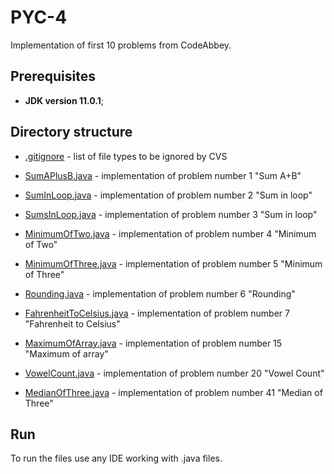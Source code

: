 # PYC-4
Implementation of first 10 problems from CodeAbbey.
## Prerequisites
* **JDK version 11.0.1**;
## Directory structure
* [.gitignore](https://github.com/newdevspace/PYC-4/blob/PYC-4/.gitignore) - list of file types to be ignored by CVS

* [SumAPlusB.java](https://github.com/newdevspace/PYC-4/blob/PYC-4/SumAPlusB.java) - implementation of problem number 1 "Sum A+B"

* [SumInLoop.java](https://github.com/newdevspace/PYC-4/blob/PYC-4/SumInLoop.java) - implementation of problem number 2 "Sum in loop"

* [SumsInLoop.java](https://github.com/newdevspace/PYC-4/blob/PYC-4/SumsInLoop.java) - implementation of problem number 3 "Sum in loop"

* [MinimumOfTwo.java](https://github.com/newdevspace/PYC-4/blob/PYC-4/MinimumOfTwo.java) - implementation of problem number 4 "Minimum of Two"

* [MinimumOfThree.java](https://github.com/newdevspace/PYC-4/blob/PYC-4/MinimumOfThree.java) - implementation of problem number 5 "Minimum of Three"

* [Rounding.java](https://github.com/newdevspace/PYC-4/blob/PYC-4/Rounding.java) - implementation of problem number 6 "Rounding"

* [FahrenheitToCelsius.java](https://github.com/newdevspace/PYC-4/blob/PYC-4/FahrenheitToCelsius.java) - implementation of problem number 7 "Fahrenheit to Celsius"

* [MaximumOfArray.java](https://github.com/newdevspace/PYC-4/blob/PYC-4/MaximumOfArray.java) - implementation of problem number 15 "Maximum of array"

* [VowelCount.java](https://github.com/newdevspace/PYC-4/blob/PYC-4/VowelCount.java) - implementation of problem number 20 "Vowel Count"

* [MedianOfThree.java](https://github.com/newdevspace/PYC-4/blob/PYC-4/MedianOfThree.java) - implementation of problem number 41 "Median of Three"
## Run
To run the files use any IDE working with .java files.
